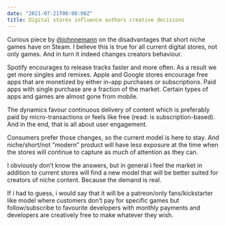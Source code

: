 ```yaml
---
date: "2021-07-21T00:00:00Z"
title: Digital stores influence authors creative decisions
---
```


Curious piece by [@johnnemann](https://twitter.com/johnnemann) on the disadvantages that short niche games have on Steam.
I believe this is true for all current digital stores, not only games. And in turn it indeed changes creators behaviour. 

Spotify encourages to release tracks faster and more often. As a result we get more singles and remixes. Apple and Google stores encourage free apps that are monetized by either in-app purchases or subscriptions. Paid apps with single purchase are a fraction of the market. Certain types of apps and games are almost gone from mobile.

The dynamics favour continuous delivery of content which is preferably paid by micro-transactions or feels like free (read: is subscription-based). And in the end, that is all about user engagement.

Consumers prefer those changes, so the current model is here to stay. And niche/short/not “modern” product will have less exposure at the time when the stores will continue to capture as much of attention as they can.

I obviously don’t know the answers, but in general i feel the market in addition to current stores will find a new model that will be better suited for creators of niche content. Because the demand is real.

If i had to guess, i would say that it will be a patreon/only fans/kickstarter like model where customers don’t pay for specific games but follow/subscribe to favourite developers with monthly payments and developers are creatively free to make whatever they wish.